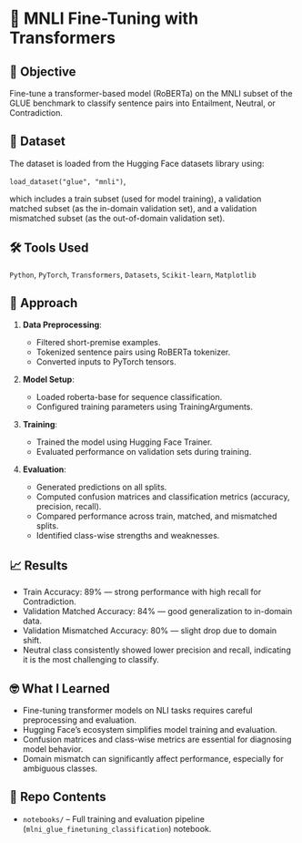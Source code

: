 # 🤖 MNLI Fine-Tuning with Transformers


## 📌 Objective
Fine-tune a transformer-based model (RoBERTa) on the MNLI subset of the GLUE benchmark to classify sentence pairs into Entailment, Neutral, or Contradiction.


## 📂 Dataset
The dataset is loaded from the Hugging Face datasets library using:

`load_dataset("glue", "mnli")`,

which includes a train subset (used for model training), a validation matched subset (as the in-domain validation set), and a validation mismatched subset (as the out-of-domain validation set).


## 🛠️ Tools Used
`Python`, `PyTorch`, `Transformers`, `Datasets`, `Scikit-learn`, `Matplotlib`


## 🧪 Approach
1. **Data Preprocessing**:
   - Filtered short-premise examples.
   - Tokenized sentence pairs using RoBERTa tokenizer.
   - Converted inputs to PyTorch tensors.

2. **Model Setup**:
   - Loaded roberta-base for sequence classification.
   - Configured training parameters using TrainingArguments.

3. **Training**:
   - Trained the model using Hugging Face Trainer.
   - Evaluated performance on validation sets during training.

4. **Evaluation**:
   - Generated predictions on all splits.
   - Computed confusion matrices and classification metrics (accuracy, precision, recall).
   - Compared performance across train, matched, and mismatched splits.
   - Identified class-wise strengths and weaknesses.


## 📈 Results
- Train Accuracy: 89% — strong performance with high recall for Contradiction.
- Validation Matched Accuracy: 84% — good generalization to in-domain data.
- Validation Mismatched Accuracy: 80% — slight drop due to domain shift.
- Neutral class consistently showed lower precision and recall, indicating it is the most challenging to classify.


## 🤓 What I Learned
- Fine-tuning transformer models on NLI tasks requires careful preprocessing and evaluation.
- Hugging Face’s ecosystem simplifies model training and evaluation.
- Confusion matrices and class-wise metrics are essential for diagnosing model behavior.
- Domain mismatch can significantly affect performance, especially for ambiguous classes.


## 📁 Repo Contents
- `notebooks/` – Full training and evaluation pipeline (`mlni_glue_finetuning_classification`) notebook.

